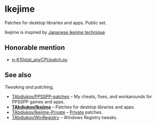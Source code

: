 #  Ikejime
Patches for desktop libraries and apps. Public set.

Ikejime is inspired by [Japanese ikejime technique](https://en.wikipedia.org/wiki/Ikejime)

## Honorable mention

* [p-K10stat_anyCPUpatch.py](./p-K10stat_anyCPUpatch.py)

## See also
*Tweaking and patching,*  

* [TAbdiukov/PPSSPP-patches](https://github.com/TAbdiukov/PPSSPP-patches) – My cheats, fixes, and workarounds for PPSSPP games and apps.
* **<ins>TAbdiukov/Ikejime</ins>** – Patches for desktop libraries and apps.
* [TAbdiukov/Ikejime-Private](https://github.com/TAbdiukov/Ikejime-Private) – <ins>Private</ins> patches.
* [TAbdiukov/WinRegistry](https://github.com/TAbdiukov/WinRegistry) – Windows Registry tweaks.
